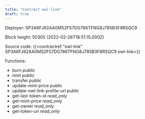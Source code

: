 ```yaml
---
title: "Contract owl-link"
draft: true
---
```

Deployer: SP3A6FJ92AA0MS2F57DG786TFNG8J785B3F8RSQC9


 



Block height: 50305 (2022-02-26T18:51:15.000Z)

Source code: {{<contractref "owl-link" SP3A6FJ92AA0MS2F57DG786TFNG8J785B3F8RSQC9 owl-link>}}

Functions:

* burn _public_
* mint _public_
* transfer _public_
* update-mint-price _public_
* update-owl-link-profile-url _public_
* get-last-token-id _read_only_
* get-mint-price _read_only_
* get-owner _read_only_
* get-token-uri _read_only_
